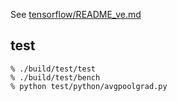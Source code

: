 See [tensorflow/README_ve.md](https://github.com/sx-aurora-dev/tensorflow/blob/develop/README_ve.md)


## test

    % ./build/test/test
    % ./build/test/bench
    % python test/python/avgpoolgrad.py
